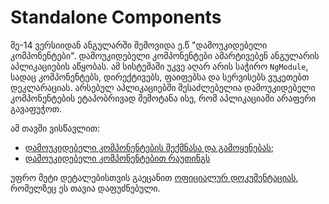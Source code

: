 # Standalone Components

მე-14 ვერსიიდან ანგულარში შემოვიდა ე.წ "დამოუკიდებელი კომპონენტები".
დამოუკიდებელი კომპონენტები ამარტივებენ ანგულარის აპლიკაციების აწყობას.
ამ სისტემაში უკვე აღარ არის საჭირო `NgModule`, სადაც კომპონენტებს,
დირექტივებს, ფაიფებსა და სერვისებს ვუკეთებთ დეკლარაციას. არსებულ
აპლიკაციებში შესაძლებელია დამოუკიდებელი კომპონენტების ეტაპობრივად შემოტანა ისე,
რომ აპლიკაციაში არაფერი გავაფუჭოთ.

ამ თავში ვისწავლით:

- [დამოუკიდებელი კომპონენტების შექმნასა და გამოყენებას](./creation-and-usage.md);
- [დამოუკიდებელი კომპონენტებით რაუთინგს](./routing-and-lazy-loading.md)

უფრო მეტი დეტალებისთვის გაეცანით
[ოფიციალურ დოკუმენტაციას](./https://angular.io/guide/standalone-components#the-standalone-flag-and-component-imports),
რომელზეც ეს თავია დაფუძნებული.
